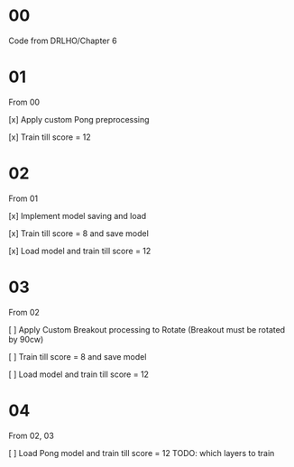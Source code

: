 00
===

Code from DRLHO/Chapter 6

01
===

From 00

[x] Apply custom Pong preprocessing

[x] Train till score = 12

02
===

From 01

[x] Implement model saving and load

[x] Train till score = 8 and save model

[x] Load model and train till score = 12

03
===

From 02

[ ] Apply Custom Breakout processing to Rotate (Breakout must be rotated by 90cw)

[ ] Train till score = 8 and save model

[ ] Load model and train till score = 12

04
===

From 02, 03

[ ] Load Pong model and train till score = 12 TODO: which layers to train